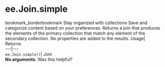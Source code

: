  
#  ee.Join.simple 
bookmark_borderbookmark Stay organized with collections  Save and categorize content based on your preferences.
Returns a join that produces the elements of the primary collection that match any element of the secondary collection. No properties are added to the results. 
Usage| Returns  
---|---  
`ee.Join.simple()`| Join  
**No arguments.**
Was this helpful?
